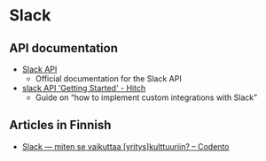 # Slack

## API documentation

- [Slack API](https://api.slack.com/)
  - Official documentation for the Slack API
- [slack API 'Getting Started' - Hitch](https://www.hitchhq.com/slack/docs/getting-started)
  - Guide on “how to implement custom integrations with Slack”

## Articles in Finnish

- [Slack — miten se vaikuttaa [yritys]kulttuuriin? – Codento](http://codento.fi/2016/01/slackin-vaikutus-codento-kulttuuriin/)
